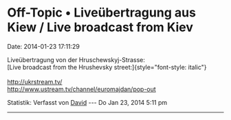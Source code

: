 Off-Topic • Liveübertragung aus Kiew / Live broadcast from Kiev
===============================================================

Date: 2014-01-23 17:11:29

Liveübertragung von der Hruschewskyj-Strasse:\
[Live broadcast from the Hrushevsky
street:]{style="font-style: italic"}\
\
<http://ukrstream.tv/>\
<http://www.ustream.tv/channel/euromajdan/pop-out>

Statistik: Verfasst von
[David](http://forum.yacy-websuche.de/memberlist.php?mode=viewprofile&u=8887)
--- Do Jan 23, 2014 5:11 pm

------------------------------------------------------------------------
